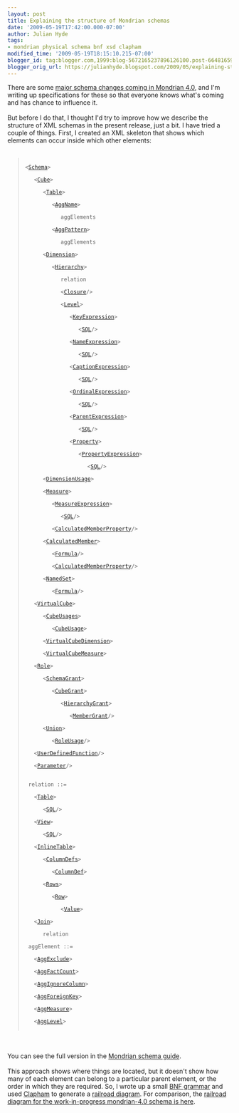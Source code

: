 ```yaml
---
layout: post
title: Explaining the structure of Mondrian schemas
date: '2009-05-19T17:42:00.000-07:00'
author: Julian Hyde
tags:
- mondrian physical schema bnf xsd clapham
modified_time: '2009-05-19T18:15:10.215-07:00'
blogger_id: tag:blogger.com,1999:blog-5672165237896126100.post-6648165930275572690
blogger_orig_url: https://julianhyde.blogspot.com/2009/05/explaining-structure-of-mondrian.html
---
```


There are some <a href="http://wiki.pentaho.com/display/analysis/Physical+Schema+Design+Discussion">major schema changes coming in Mondrian 4.0</a>, and I'm writing up specifications for these so that everyone knows what's coming and has chance to influence it.<br /><br />But before I do that, I thought I'd try to improve how we describe the structure of XML schemas in the present release, just a bit. I have tried a couple of things. First, I created an XML skeleton that shows which elements can occur inside which other elements:<br /><br /><blockquote style="text-indent: -20px">    <code>        <div style="padding-left:20px">&lt;<a href="http://mondrian.pentaho.org/documentation/schema.php#XML_Schema">Schema</a>&gt;</div>            <div style="padding-left:40px;">&lt;<a href="http://mondrian.pentaho.org/documentation/schema.php#XML_Cube">Cube</a>&gt;</div>                <div style="padding-left:60px;">&lt;<a href="http://mondrian.pentaho.org/documentation/schema.php#XML_Table">Table</a>&gt;</div>                    <div style="padding-left:80px;">&lt;<a href="http://mondrian.pentaho.org/documentation/schema.php#XML_AggName">AggName</a>&gt;</div>                        <div style="padding-left:100px;">aggElements</div>                    <div style="padding-left:80px;">&lt;<a href="http://mondrian.pentaho.org/documentation/schema.php#XML_AggPattern">AggPattern</a>&gt;</div>                        <div style="padding-left:100px;">aggElements</div>                <div style="padding-left:60px;">&lt;<a href="http://mondrian.pentaho.org/documentation/schema.php#XML_Dimension">Dimension</a>&gt;</div>                    <div style="padding-left:80px;">&lt;<a href="http://mondrian.pentaho.org/documentation/schema.php#XML_Hierarchy">Hierarchy</a>&gt;</div>                        <div style="padding-left:100px;">relation</div>                        <div style="padding-left:100px;">&lt;<a href="http://mondrian.pentaho.org/documentation/schema.php#XML_Closure">Closure</a>/&gt;</div>                        <div style="padding-left:100px;">&lt;<a href="http://mondrian.pentaho.org/documentation/schema.php#XML_Level">Level</a>&gt;</div>                            <div style="padding-left:120px;">&lt;<a href="http://mondrian.pentaho.org/documentation/schema.php#XML_KeyExpression">KeyExpression</a>&gt;</div>                                <div style="padding-left:140px;">&lt;<a href="http://mondrian.pentaho.org/documentation/schema.php#XML_SQL">SQL</a>/&gt;</div>                            <div style="padding-left:120px;">&lt;<a href="http://mondrian.pentaho.org/documentation/schema.php#XML_NameExpression">NameExpression</a>&gt;</div>                                <div style="padding-left:140px;">&lt;<a href="http://mondrian.pentaho.org/documentation/schema.php#XML_SQL">SQL</a>/&gt;</div>                            <div style="padding-left:120px;">&lt;<a href="http://mondrian.pentaho.org/documentation/schema.php#XML_CaptionExpression">CaptionExpression</a>&gt;</div>                                <div style="padding-left:140px;">&lt;<a href="http://mondrian.pentaho.org/documentation/schema.php#XML_SQL">SQL</a>/&gt;</div>                            <div style="padding-left:120px;">&lt;<a href="http://mondrian.pentaho.org/documentation/schema.php#XML_OrdinalExpression">OrdinalExpression</a>&gt;</div>                                <div style="padding-left:140px;">&lt;<a href="http://mondrian.pentaho.org/documentation/schema.php#XML_SQL">SQL</a>/&gt;</div>                            <div style="padding-left:120px;">&lt;<a href="http://mondrian.pentaho.org/documentation/schema.php#XML_ParentExpression">ParentExpression</a>&gt;</div>                                <div style="padding-left:140px;">&lt;<a href="http://mondrian.pentaho.org/documentation/schema.php#XML_SQL">SQL</a>/&gt;</div>                            <div style="padding-left:120px;">&lt;<a  href="http://mondrian.pentaho.org/documentation/schema.php#XML_Property">Property</a>&gt;</div>                                <div style="padding-left:140px;">&lt;<a href="http://mondrian.pentaho.org/documentation/schema.php#XML_PropertyExpression">PropertyExpression</a>&gt;</div>                                    <div style="padding-left:160px;">&lt;<a href="http://mondrian.pentaho.org/documentation/schema.php#XML_SQL">SQL</a>/&gt;</div>                <div style="padding-left:60px;">&lt;<a href="http://mondrian.pentaho.org/documentation/schema.php#XML_DimensionUsage">DimensionUsage</a>&gt;</div>                <div style="padding-left:60px;">&lt;<a href="http://mondrian.pentaho.org/documentation/schema.php#XML_Measure">Measure</a>&gt;</div>                    <div style="padding-left:80px;">&lt;<a href="http://mondrian.pentaho.org/documentation/schema.php#XML_MeasureExpression">MeasureExpression</a>&gt;</div>                        <div style="padding-left:100px;">&lt;<a href="http://mondrian.pentaho.org/documentation/schema.php#XML_SQL">SQL</a>/&gt;</div>                    <div style="padding-left:80px;">&lt;<a href="http://mondrian.pentaho.org/documentation/schema.php#XML_MemberProperty">CalculatedMemberProperty</a>/&gt;</div>                <div style="padding-left:60px;">&lt;<a href="http://mondrian.pentaho.org/documentation/schema.php#XML_CalculatedMember">CalculatedMember</a>&gt;</div>                    <div style="padding-left:80px;">&lt;<a href="http://mondrian.pentaho.org/documentation/schema.php#XML_Formula">Formula</a>/&gt;</div>                    <div style="padding-left:80px;">&lt;<a href="http://mondrian.pentaho.org/documentation/schema.php#XML_MemberProperty">CalculatedMemberProperty</a>/&gt;</div>                <div style="padding-left:60px;">&lt;<a href="http://mondrian.pentaho.org/documentation/schema.php#XML_NamedSet">NamedSet</a>&gt;</div>                    <div style="padding-left:80px;">&lt;<a href="http://mondrian.pentaho.org/documentation/schema.php#XML_Formula">Formula</a>/&gt;</div>            <div style="padding-left:40px;">&lt;<a href="http://mondrian.pentaho.org/documentation/schema.php#XML_VirtualCube">VirtualCube</a>&gt;</div>                <div style="padding-left:60px;">&lt;<a href="http://mondrian.pentaho.org/documentation/schema.php#XML_CubeUsages">CubeUsages</a>&gt;</div>                    <div style="padding-left:80px;">&lt;<a href="http://mondrian.pentaho.org/documentation/schema.php#XML_CubeUsage">CubeUsage</a>&gt;</div>                <div style="padding-left:60px;">&lt;<a href="http://mondrian.pentaho.org/documentation/schema.php#XML_VirtualCubeDimension">VirtualCubeDimension</a>&gt;</div>                <div style="padding-left:60px;">&lt;<a href="http://mondrian.pentaho.org/documentation/schema.php#XML_VirtualCubeMeasure">VirtualCubeMeasure</a>&gt;</div>            <div style="padding-left:40px;">&lt;<a href="http://mondrian.pentaho.org/documentation/schema.php#XML_Role">Role</a>&gt;</div>                <div style="padding-left:60px;">&lt;<a href="http://mondrian.pentaho.org/documentation/schema.php#XML_SchemaGrant">SchemaGrant</a>&gt;</div>                    <div style="padding-left:80px;">&lt;<a href="http://mondrian.pentaho.org/documentation/schema.php#XML_CubeGrant">CubeGrant</a>&gt;</div>                        <div style="padding-left:100px;">&lt;<a href="http://mondrian.pentaho.org/documentation/schema.php#XML_HierarchyGrant">HierarchyGrant</a>&gt;</div>                            <div style="padding-left:120px;">&lt;<a href="http://mondrian.pentaho.org/documentation/schema.php#XML_MemberGrant">MemberGrant</a>/&gt;</div>                <div style="padding-left:60px;">&lt;<a href="http://mondrian.pentaho.org/documentation/schema.php#XML_Union">Union</a>&gt;</div>                    <div style="padding-left:80px;">&lt;<a href="http://mondrian.pentaho.org/documentation/schema.php#XML_RoleUsage">RoleUsage</a>/&gt;</div>            <div style="padding-left:40px;">&lt;<a href="http://mondrian.pentaho.org/documentation/schema.php#XML_UserDefinedFunction">UserDefinedFunction</a>/&gt;</div>            <div style="padding-left:40px;">&lt;<a href="http://mondrian.pentaho.org/documentation/schema.php#XML_Parameter">Parameter</a>/&gt;</div>        <br/>        relation ::=<br/>            <div style="padding-left:40px;">&lt;<a href="http://mondrian.pentaho.org/documentation/schema.php#XML_Table">Table</a>&gt;</div>                <div style="padding-left:60px;">&lt;<a href="http://mondrian.pentaho.org/documentation/schema.php#XML_SQL">SQL</a>/&gt;</div>            <div style="padding-left:40px;">&lt;<a href="http://mondrian.pentaho.org/documentation/schema.php#XML_View">View</a>&gt;</div>                <div style="padding-left:60px;">&lt;<a href="http://mondrian.pentaho.org/documentation/schema.php#XML_SQL">SQL</a>/&gt;</div>            <div style="padding-left:40px;">&lt;<a href="http://mondrian.pentaho.org/documentation/schema.php#XML_InlineTable">InlineTable</a>&gt;</div>                <div style="padding-left:60px;">&lt;<a href="http://mondrian.pentaho.org/documentation/schema.php#XML_ColumnDefs">ColumnDefs</a>&gt;</div>                    <div style="padding-left:80px;">&lt;<a href="http://mondrian.pentaho.org/documentation/schema.php#XML_ColumnDef">ColumnDef</a>&gt;</div>                <div style="padding-left:60px;">&lt;<a href="http://mondrian.pentaho.org/documentation/schema.php#XML_Rows">Rows</a>&gt;</div>                    <div style="padding-left:80px;">&lt;<a href="http://mondrian.pentaho.org/documentation/schema.php#XML_Row">Row</a>&gt;</div>                        <div style="padding-left:100px;">&lt;<a href="http://mondrian.pentaho.org/documentation/schema.php#XML_Value">Value</a>&gt;</div>            <div style="padding-left:40px;">&lt;<a href="http://mondrian.pentaho.org/documentation/schema.php#XML_Join">Join</a>&gt;</div>                <div style="padding-left:60px;">relation</div>        <br/>        aggElement ::=<br/>            <div style="padding-left:40px;">&lt;<a href="http://mondrian.pentaho.org/documentation/schema.php#XML_AggExclude">AggExclude</a>&gt;</div>            <div style="padding-left:40px;">&lt;<a href="http://mondrian.pentaho.org/documentation/schema.php#XML_AggFactCount">AggFactCount</a>&gt;</div>            <div style="padding-left:40px;">&lt;<a href="http://mondrian.pentaho.org/documentation/schema.php#XML_AggIgnoreColumn">AggIgnoreColumn</a>&gt;</div>            <div style="padding-left:40px;">&lt;<a href="http://mondrian.pentaho.org/documentation/schema.php#XML_AggForeignKey">AggForeignKey</a>&gt;</div>            <div style="padding-left:40px;">&lt;<a href="http://mondrian.pentaho.org/documentation/schema.php#XML_AggMeasure">AggMeasure</a>&gt;</div>            <div style="padding-left:40px;">&lt;<a href="http://mondrian.pentaho.org/documentation/schema.php#XML_AggLevel">AggLevel</a>&gt;</div>    </code></blockquote><br /><br />You can see the full version in the <a href="http://mondrian.pentaho.org/documentation/schema.php#Schema_files">Mondrian schema guide</a>.<br /><br />This approach shows where things are located, but it doesn't show how many of each element can belong to a particular parent element, or the order in which they are required. So, I wrote up a small <a href="http://p4webhost.eigenbase.org:8080/open/mondrian/doc/schema.bnf">BNF grammar</a> and used <a href="http://clapham.hydromatic.net">Clapham</a> to generate a <a href="http://clapham.hydromatic.net/mondrian-3.1-bnf/">railroad diagram</a>. For comparison, the <a href="http://clapham.hydromatic.net/mondrian-4.0-bnf/">railroad diagram for the work-in-progress mondrian-4.0 schema is here</a>.